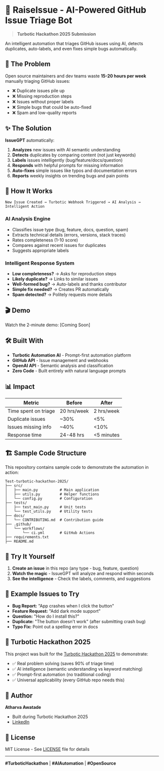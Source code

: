 # 🤖 RaiseIssue - AI-Powered GitHub Issue Triage Bot

> **Turbotic Hackathon 2025 Submission**

An intelligent automation that triages GitHub issues using AI, detects duplicates, auto-labels, and even fixes simple bugs automatically.

## 🎯 The Problem

Open source maintainers and dev teams waste **15-20 hours per week** manually triaging GitHub issues:
- ❌ Duplicate issues pile up
- ❌ Missing reproduction steps
- ❌ Issues without proper labels
- ❌ Simple bugs that could be auto-fixed
- ❌ Spam and low-quality reports

## ✨ The Solution

**IssueGPT** automatically:
1. **Analyzes** new issues with AI semantic understanding
2. **Detects** duplicates by comparing content (not just keywords)
3. **Labels** issues intelligently (bug/feature/docs/question)
4. **Responds** with helpful prompts for missing information
5. **Auto-fixes** simple issues like typos and documentation errors
6. **Reports** weekly insights on trending bugs and pain points

## 🚀 How It Works

```
New Issue Created → Turbotic Webhook Triggered → AI Analysis → Intelligent Action
```

### AI Analysis Engine
- Classifies issue type (bug, feature, docs, question, spam)
- Extracts technical details (errors, versions, stack traces)
- Rates completeness (1-10 score)
- Compares against recent issues for duplicates
- Suggests appropriate labels

### Intelligent Response System
- **Low completeness?** → Asks for reproduction steps
- **Likely duplicate?** → Links to similar issues
- **Well-formed bug?** → Auto-labels and thanks contributor
- **Simple fix needed?** → Creates PR automatically
- **Spam detected?** → Politely requests more details

## 🎬 Demo

Watch the 2-minute demo: [Coming Soon]

## 🛠️ Built With

- **Turbotic Automation AI** - Prompt-first automation platform
- **GitHub API** - Issue management and webhooks
- **OpenAI API** - Semantic analysis and classification
- **Zero Code** - Built entirely with natural language prompts

## 📊 Impact

| Metric | Before | After |
|--------|--------|-------|
| Time spent on triage | 20 hrs/week | 2 hrs/week |
| Duplicate issues | ~30% | <5% |
| Issues missing info | ~40% | <10% |
| Response time | 24-48 hrs | <5 minutes |

## 🏗️ Sample Code Structure

This repository contains sample code to demonstrate the automation in action:

```
Test-turbotic-hackathon-2025/
├── src/
│   ├── main.py          # Main application
│   ├── utils.py         # Helper functions
│   └── config.py        # Configuration
├── tests/
│   ├── test_main.py     # Unit tests
│   └── test_utils.py    # Utility tests
├── docs/
│   └── CONTRIBUTING.md  # Contribution guide
├── .github/
│   └── workflows/
│       └── ci.yml       # GitHub Actions
├── requirements.txt
├── README.md
```

## 🧪 Try It Yourself

1. **Create an issue** in this repo (any type - bug, feature, question)
2. **Watch the magic** - IssueGPT will analyze and respond within seconds
3. **See the intelligence** - Check the labels, comments, and suggestions

## 📝 Example Issues to Try

- **Bug Report:** "App crashes when I click the button"
- **Feature Request:** "Add dark mode support"
- **Question:** "How do I install this?"
- **Duplicate:** "The button doesn't work" (after submitting crash bug)
- **Typo Fix:** Point out a spelling error in docs

## 🎯 Turbotic Hackathon 2025

This project was built for the [Turbotic Hackathon 2025](https://turbotic.com/hackathon-2025/) to demonstrate:
- ✅ Real problem solving (saves 90% of triage time)
- ✅ AI intelligence (semantic understanding vs keyword matching)
- ✅ Prompt-first automation (no traditional coding)
- ✅ Universal applicability (every GitHub repo needs this)

## 👤 Author

**Atharva Awatade**
- Built during Turbotic Hackathon 2025
- [LinkedIn](https://www.linkedin.com/in/atharvaawatade)

## 📄 License

MIT License - See [LICENSE](LICENSE) file for details

---

**#TurboticHackathon** | **#AIAutomation** | **#OpenSource**
